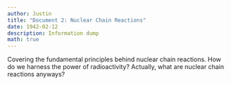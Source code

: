 ```yaml
---
author: Justin
title: "Document 2: Nuclear Chain Reactions"
date: 1942-02-12
description: Information dump
math: true
---
```


Covering the fundamental principles behind nuclear chain reactions. How do we harness the power of radioactivity? Actually, what are nuclear chain reactions anyways?
<!--more-->
